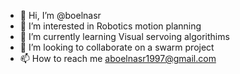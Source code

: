 - 👋 Hi, I’m @boelnasr
- 👀 I’m interested in Robotics motion planning 
- 🌱 I’m currently learning Visual servoing algorithims
- 💞️ I’m looking to collaborate on a swarm project
- 📫 How to reach me aboelnasr1997@gmail.com

<!---
boelnasr/boelnasr is a ✨ special ✨ repository because its `README.md` (this file) appears on your GitHub profile.
You can click the Preview link to take a look at your changes.
--->
